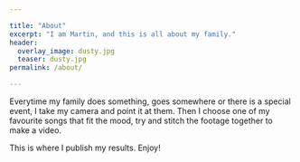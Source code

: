 ```yaml
---

title: "About"
excerpt: "I am Martin, and this is all about my family."
header:
  overlay_image: dusty.jpg
  teaser: dusty.jpg
permalink: /about/

---
```

 
Everytime my family does something, goes somewhere or there is a special event, I take my camera and point it at them. Then I choose one of my favourite songs that fit the mood, try and stitch the footage together to make a video.

This is where I publish my results. Enjoy!
